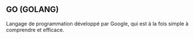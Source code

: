 ## GO (GOLANG)

Langage de programmation développé par Google, qui est à la fois simple à comprendre et efficace.

